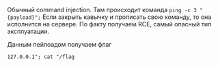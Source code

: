Обычный command injection. Там происходит команда 
`
ping -c 3 "{payload}";
`
Если закрыть кавычку и прописать свою команду, то она исполнится на сервере. По факту получаем RCE, самый опасный тип эксплуатации.

Данным пейлоадом получаем флаг
```
127.0.0.1"; cat "/flag
```